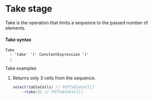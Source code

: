 # Take stage

Take is the operation that limits a sequence to the passed number of elements. 

#### Take syntax
```antlr
Take
  : 'take' '(' ConstantExpression ')'  
  ;
```

Take examples
1. Returns only 3 cells from the sequence.
    ```csharp
    select(tableCells) // PdfTableCell[]
        ->take(3) // PdfTableCell[]
    ```